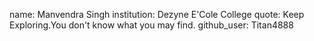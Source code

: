 name: Manvendra Singh
institution: Dezyne E'Cole College
quote: Keep Exploring.You don't know what you may find.
github_user: Titan4888
